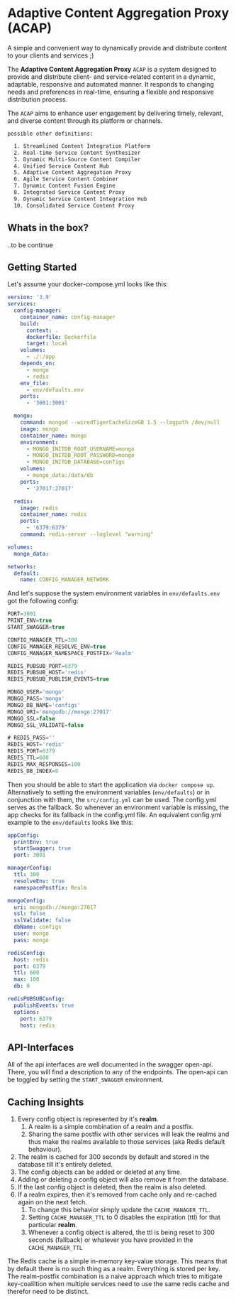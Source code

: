 
# Adaptive Content Aggregation Proxy (ACAP)

A simple and convenient way to dynamically provide and distribute content to your clients and services ;)

The **Adaptive Content Aggregation Proxy** `ACAP` is a system designed to provide and distribute client- and service-related content in a dynamic, adaptable, responsive and automated manner. It responds to changing needs and preferences in real-time, ensuring a flexible and responsive distribution process. 

The `ACAP` aims to enhance user engagement by delivering timely, relevant, and diverse content through its platform or channels.


`possible other definitions:`
```sh
  1. Streamlined Content Integration Platform
  2. Real-time Service Content Synthesizer
  3. Dynamic Multi-Source Content Compiler
  4. Unified Service Content Hub
  5. Adaptive Content Aggregation Proxy
  6. Agile Service Content Combiner
  7. Dynamic Content Fusion Engine
  8. Integrated Service Content Proxy
  9. Dynamic Service Content Integration Hub
  10. Consolidated Service Content Proxy
  ```

## Whats in the box?

..to be continue

## Getting Started

Let's assume your docker-compose.yml looks like this:

```yml
version: '3.9'
services:
  config-manager:
    container_name: config-manager
    build:
      context: .
      dockerfile: Dockerfile
      target: local
    volumes:
      - ./:/app
    depends_on:
      - mongo
      - redis
    env_file:
      - env/defaults.env
    ports:
      - '3001:3001'

  mongo:
    command: mongod --wiredTigerCacheSizeGB 1.5 --logpath /dev/null
    image: mongo
    container_name: mongo
    environment:
      - MONGO_INITDB_ROOT_USERNAME=mongo
      - MONGO_INITDB_ROOT_PASSWORD=mongo
      - MONGO_INITDB_DATABASE=configs
    volumes:
      - mongo_data:/data/db
    ports:
      - '27017:27017'

  redis:
    image: redis
    container_name: redis
    ports:
      - '6379:6379'
    command: redis-server --loglevel "warning"

volumes:
  mongo_data:

networks:
  default:
    name: CONFIG_MANAGER_NETWORK
```

And let's suppose the system environment variables in `env/defaults.env` got the following config:

``` ts
PORT=3001
PRINT_ENV=true
START_SWAGGER=true

CONFIG_MANAGER_TTL=300
CONFIG_MANAGER_RESOLVE_ENV=true
CONFIG_MANAGER_NAMESPACE_POSTFIX='Realm'

REDIS_PUBSUB_PORT=6379
REDIS_PUBSUB_HOST='redis'
REDIS_PUBSUB_PUBLISH_EVENTS=true

MONGO_USER='mongo'
MONGO_PASS='mongo'
MONGO_DB_NAME='configs'
MONGO_URI='mongodb://mongo:27017'
MONGO_SSL=false
MONGO_SSL_VALIDATE=false

# REDIS_PASS=''
REDIS_HOST='redis'
REDIS_PORT=6379
REDIS_TTL=600
REDIS_MAX_RESPONSES=100
REDIS_DB_INDEX=0
```

Then you should be able to start the application via `docker compose up`.
Alternatively to setting the environment variables (`env/defaults`) or in conjunction with them,
the `src/config.yml` can be used. The config.yml serves as the fallback.
So whenever an environment variable is missing, the app checks for its fallback in the config.yml file.
An equivalent config.yml example to the `env/defaults` looks like this:

``` yml
appConfig:
  printEnv: true
  startSwagger: true
  port: 3001

managerConfig:
  ttl: 300
  resolveEnv: true
  namespacePostfix: Realm

mongoConfig:
  uri: mongodb://mongo:27017
  ssl: false
  sslValidate: false
  dbName: configs
  user: mongo
  pass: mongo

redisConfig:
  host: redis
  port: 6379
  ttl: 600
  max: 100
  db: 0

redisPUBSUBConfig: 
  publishEvents: true
  options:
    port: 6379
    host: redis
```


## API-Interfaces

All of the api interfaces are well documented in the swagger open-api. There, you will find a description to any of the endpoints. The open-api can be toggled by setting the `START_SWAGGER` environment.

## Caching Insights

1. Every config object is represented by it's **realm**.
   1. A realm is a simple combination of a realm and a postfix.
   2. Sharing the same postfix with other services will leak the realms and thus make the realms available to those services (aka Redis default behaviour). 
2. The realm is cached for 300 seconds by default and stored in the database till it's entirely deleted. 
3. The config objects can be added or deleted at any time. 
4. Adding or deleting a config object will also remove it from the database. 
5. If the last config object is deleted, then the realm is also deleted. 
6. If a realm expires, then it's removed from cache only and re-cached again on the next fetch. 
   1. To change this behavior simply update the `CACHE_MANAGER_TTL`. 
   2. Setting `CACHE_MANAGER_TTL` to 0 disables the expiration (ttl) for that particular **realm**. 
   3. Whenever a config object is altered, the ttl is being reset to 300 seconds (fallback) or whatever you have provided in the `CACHE_MANAGER_TTL` 
 
  The Redis cache is a simple in-memory key-value storage. This means that by default there is no such thing as a realm. Everything is stored per key. The realm-postfix combination is a naive approach which tries to mitigate key-coaliltion when multiple services need to use the same redis cache and therefor need to be distinct.
